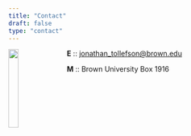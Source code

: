 ```yaml
---
title: "Contact"
draft: false
type: "contact"
---
```


<a ><img src="/images/jump_small.gif" style="float: left; width: 20%; margin-right: 3%; margin-bottom: 0em;">
</a>

**E** :: [jonathan_tollefson@brown.edu](mailto:jonathan_tollefson@brown.edu)

**M** :: Brown University Box 1916

&nbsp;

&nbsp;
